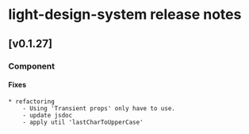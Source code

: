# light-design-system release notes

## [v0.1.27]

### Component

#### Fixes

    * refactoring
        - Using 'Transient props' only have to use.
        - update jsdoc
        - apply util 'lastCharToUpperCase'
